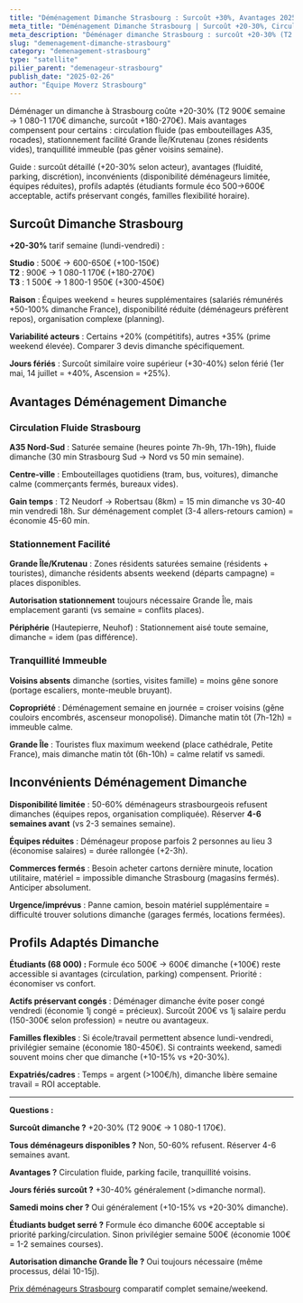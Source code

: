 ```yaml
---
title: "Déménagement Dimanche Strasbourg : Surcoût +30%, Avantages 2025"
meta_title: "Déménagement Dimanche Strasbourg | Surcoût +20-30%, Circulation Fluide"
meta_description: "Déménager dimanche Strasbourg : surcoût +20-30% (T2 900€ → 1 080-1 170€). Avantages : circulation fluide, stationnement facile Grande Île/Krutenau, tranquillité. Disponibilité limitée."
slug: "demenagement-dimanche-strasbourg"
category: "demenagement-strasbourg"
type: "satellite"
pilier_parent: "demenageur-strasbourg"
publish_date: "2025-02-26"
author: "Équipe Moverz Strasbourg"
---
```


Déménager un dimanche à Strasbourg coûte +20-30% (T2 900€ semaine → 1 080-1 170€ dimanche, surcoût +180-270€). Mais avantages compensent pour certains : circulation fluide (pas embouteillages A35, rocades), stationnement facilité Grande Île/Krutenau (zones résidents vides), tranquillité immeuble (pas gêner voisins semaine).

Guide : surcoût détaillé (+20-30% selon acteur), avantages (fluidité, parking, discrétion), inconvénients (disponibilité déménageurs limitée, équipes réduites), profils adaptés (étudiants formule éco 500→600€ acceptable, actifs préservant congés, familles flexibilité horaire).

## Surcoût Dimanche Strasbourg

**+20-30%** tarif semaine (lundi-vendredi) :

**Studio** : 500€ → 600-650€ (+100-150€)  
**T2** : 900€ → 1 080-1 170€ (+180-270€)  
**T3** : 1 500€ → 1 800-1 950€ (+300-450€)

**Raison** : Équipes weekend = heures supplémentaires (salariés rémunérés +50-100% dimanche France), disponibilité réduite (déménageurs préfèrent repos), organisation complexe (planning).

**Variabilité acteurs** : Certains +20% (compétitifs), autres +35% (prime weekend élevée). Comparer 3 devis dimanche spécifiquement.

**Jours fériés** : Surcoût similaire voire supérieur (+30-40%) selon férié (1er mai, 14 juillet = +40%, Ascension = +25%).

## Avantages Déménagement Dimanche

### Circulation Fluide Strasbourg

**A35 Nord-Sud** : Saturée semaine (heures pointe 7h-9h, 17h-19h), fluide dimanche (30 min Strasbourg Sud → Nord vs 50 min semaine).

**Centre-ville** : Embouteillages quotidiens (tram, bus, voitures), dimanche calme (commerçants fermés, bureaux vides).

**Gain temps** : T2 Neudorf → Robertsau (8km) = 15 min dimanche vs 30-40 min vendredi 18h. Sur déménagement complet (3-4 allers-retours camion) = économie 45-60 min.

### Stationnement Facilité

**Grande Île/Krutenau** : Zones résidents saturées semaine (résidents + touristes), dimanche résidents absents weekend (départs campagne) = places disponibles.

**Autorisation stationnement** toujours nécessaire Grande Île, mais emplacement garanti (vs semaine = conflits places).

**Périphérie** (Hautepierre, Neuhof) : Stationnement aisé toute semaine, dimanche = idem (pas différence).

### Tranquillité Immeuble

**Voisins absents** dimanche (sorties, visites famille) = moins gêne sonore (portage escaliers, monte-meuble bruyant).

**Copropriété** : Déménagement semaine en journée = croiser voisins (gêne couloirs encombrés, ascenseur monopolisé). Dimanche matin tôt (7h-12h) = immeuble calme.

**Grande Île** : Touristes flux maximum weekend (place cathédrale, Petite France), mais dimanche matin tôt (6h-10h) = calme relatif vs samedi.

## Inconvénients Déménagement Dimanche

**Disponibilité limitée** : 50-60% déménageurs strasbourgeois refusent dimanches (équipes repos, organisation compliquée). Réserver **4-6 semaines avant** (vs 2-3 semaines semaine).

**Équipes réduites** : Déménageur propose parfois 2 personnes au lieu 3 (économise salaires) = durée rallongée (+2-3h).

**Commerces fermés** : Besoin acheter cartons dernière minute, location utilitaire, matériel = impossible dimanche Strasbourg (magasins fermés). Anticiper absolument.

**Urgence/imprévus** : Panne camion, besoin matériel supplémentaire = difficulté trouver solutions dimanche (garages fermés, locations fermées).

## Profils Adaptés Dimanche

**Étudiants (68 000) :** Formule éco 500€ → 600€ dimanche (+100€) reste accessible si avantages (circulation, parking) compensent. Priorité : économiser vs confort.

**Actifs préservant congés** : Déménager dimanche évite poser congé vendredi (économie 1j congé = précieux). Surcoût 200€ vs 1j salaire perdu (150-300€ selon profession) = neutre ou avantageux.

**Familles flexibles** : Si école/travail permettent absence lundi-vendredi, privilégier semaine (économie 180-450€). Si contraints weekend, samedi souvent moins cher que dimanche (+10-15% vs +20-30%).

**Expatriés/cadres** : Temps = argent (>100€/h), dimanche libère semaine travail = ROI acceptable.

---

**Questions :**

**Surcoût dimanche ?** +20-30% (T2 900€ → 1 080-1 170€).

**Tous déménageurs disponibles ?** Non, 50-60% refusent. Réserver 4-6 semaines avant.

**Avantages ?** Circulation fluide, parking facile, tranquillité voisins.

**Jours fériés surcoût ?** +30-40% généralement (>dimanche normal).

**Samedi moins cher ?** Oui généralement (+10-15% vs +20-30% dimanche).

**Étudiants budget serré ?** Formule éco dimanche 600€ acceptable si priorité parking/circulation. Sinon privilégier semaine 500€ (économie 100€ = 1-2 semaines courses).

**Autorisation dimanche Grande Île ?** Oui toujours nécessaire (même processus, délai 10-15j).

[Prix déménageurs Strasbourg](/blog/demenagement-strasbourg/prix-demenageur-strasbourg-2025) comparatif complet semaine/weekend.

